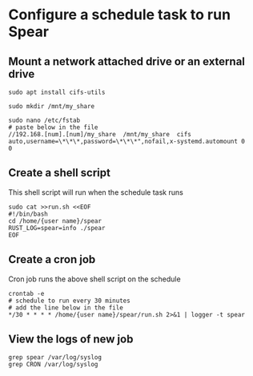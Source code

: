 # Configure a schedule task to run Spear

## Mount a network attached drive or an external drive

```shell
sudo apt install cifs-utils

sudo mkdir /mnt/my_share

sudo nano /etc/fstab
# paste below in the file
//192.168.[num].[num]/my_share  /mnt/my_share  cifs  auto,username=\*\*\*,password=\*\*\*",nofail,x-systemd.automount 0       0
```

## Create a shell script

This shell script will run when the schedule task runs

```shell
sudo cat >>run.sh <<EOF
#!/bin/bash
cd /home/{user name}/spear
RUST_LOG=spear=info ./spear
EOF
```

## Create a cron job

Cron job runs the above shell script on the schedule

```shell
crontab -e
# schedule to run every 30 minutes
# add the line below in the file
*/30 * * * * /home/{user name}/spear/run.sh 2>&1 | logger -t spear
```

## View the logs of new job

```shell
grep spear /var/log/syslog
grep CRON /var/log/syslog
```
